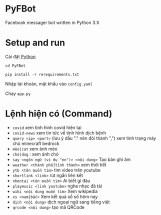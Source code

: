 # PyFBot

Facebook messager bot written in Python 3.X

# Setup and run

Cài đặt [Python](https://www.python.org/downloads/)

```
cd PyFBot

pip install -r rerequirements.txt
```
Nhập tài khoản, mật khẩu vào `config.yaml`

Chạy `app.py`

# Lệnh hiện có (Command)

+ `covid` xem tình hình covid hiện tại
+ `covid-news` xem tin tức về tình hình dịch bệnh
+ `query <ip> <port>` (lưu ý dấu "." nên đỏi thành ",") xem tình trạng máy chủ minecraft bedrock
+ `mèo|cat` xem ảnh mèo
+ `chó|dog` : xem ảnh chó
+ `say <ngôn ngữ (ví dụ "en")> <nội dung>` Tạo bản ghi âm
+ `weather <thành phố|tỉnh thành>` xem thời tiết
+ `ytb <tên muốn tìm>` tìm video trên youtube
+ `shortlink <link>` rút ngắn liên kết
+ `nhentai <tên muốn tìm>` Ai biết gì đâu
+ `playmusic <link youtube>` nghe nhạc đã tải
+ `wiki <nội dung muốn tìm>` Xem wikipedia
+ `xs <nam|bắc>` Xem kết quả sổ số hôm nay
+ `dịch <nội dung>` dịch ngoại ngữ sang tiếng việt
+ `qrcode <nội dung>` tạo mã QRCode

